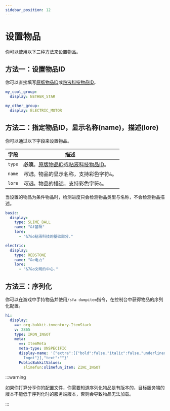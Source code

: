 ```yaml
---
sidebar_position: 12
---
```


# 设置物品

你可以使用以下三种方法来设置物品。

## 方法一：设置物品ID

你可以直接填写[原版物品ID](https://hub.spigotmc.org/javadocs/spigot/org/bukkit/Material.html)或[粘液科技物品ID](https://slimefun-helper.guizhanss.cn)。

```yaml title="groups.yml 示例"
my_cool_group:
  display: NETHER_STAR

my_other_group:
  display: ELECTRIC_MOTOR
```

## 方法二：指定物品ID，显示名称(name)，描述(lore)

你可以通过以下字段来设置物品。

| 字段 | 描述 |
| -------- | -------- |
| `type` | **必须**。[原版物品ID](https://hub.spigotmc.org/javadocs/spigot/org/bukkit/Material.html)或[粘液科技物品ID](https://slimefun-helper.guizhanss.cn)。 |
| `name` | *可选*。物品的显示名称，支持彩色字符`&`。 |
| `lore` | *可选*。物品的描述，支持彩色字符`&`。 |

当设置的物品为条件物品时，检测进度只会检测物品类型与名称，不会检测物品描述。

```yaml title="groups.yml 示例"
basic:
  display:
    type: SLIME_BALL
    name: "&f基础"
    lore:
      - "&7&o粘液科技的基础部分."

electric:
  display:
    type: REDSTONE
    name: "&e电力"
    lore:
      - "&7&o文明的中心."
```

## 方法三：序列化

你可以在游戏中手持物品并使用`/sfa dumpitem`指令，在控制台中获得物品的序列化配置。

```yaml title="groups.yml 示例"
hi:
  display:
    ==: org.bukkit.inventory.ItemStack
    v: 2865
    type: IRON_INGOT
    meta:
      ==: ItemMeta
      meta-type: UNSPECIFIC
      display-name: '{"extra":[{"bold":false,"italic":false,"underlined":false,"strikethrough":false,"obfuscated":false,"color":"aqua","text":"Zinc
        Ingot"}],"text":""}'
      PublicBukkitValues:
        slimefun:slimefun_item: ZINC_INGOT
```

:::warning

如果你打算分享你的配置文件，你需要知道序列化物品是有版本的，目标服务端的版本不能低于序列化时的服务端版本，否则会导致物品无法加载。

:::
